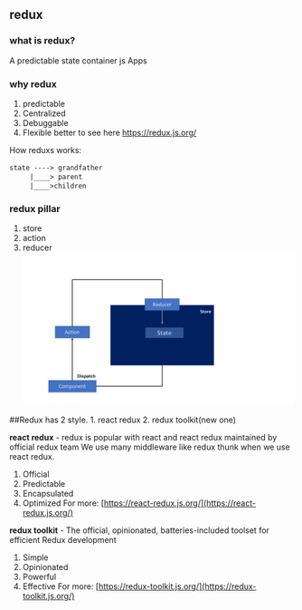## redux

### what is redux?
A predictable state container js Apps

### why redux
1. predictable
2. Centralized
3. Debuggable
4. Flexible
better to see here https://redux.js.org/

How reduxs works: 
```
state ----> grandfather
     |____> parent
     |____>children
```

### redux pillar
1. store
2. action
3. reducer
![redux works](../asset/redux%20pillar.jpg)

##Redux has 2 style. 1. react redux 2. redux toolkit(new one)

**react redux** - redux is popular with react and react redux maintained by official redux team
 We use many middleware like redux thunk when we use react redux. 
 1. Official
 2. Predictable
 3. Encapsulated
 4. Optimized
 For more: [https://react-redux.js.org/](https://react-redux.js.org/)

**redux toolkit** - The official, opinionated, batteries-included toolset for efficient Redux development
1. Simple 
2. Opinionated
3. Powerful
4. Effective
For more: [https://redux-toolkit.js.org/](https://redux-toolkit.js.org/)